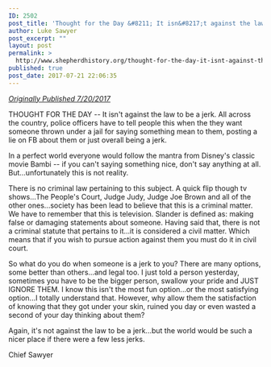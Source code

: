 ```yaml
---
ID: 2502
post_title: 'Thought for the Day &#8211; It isn&#8217;t against the law to be a jerk'
author: Luke Sawyer
post_excerpt: ""
layout: post
permalink: >
  http://www.shepherdhistory.org/thought-for-the-day-it-isnt-against-the-law-to-be-a-jerk/
published: true
post_date: 2017-07-21 22:06:35
---
```

<em><a href="https://www.facebook.com/205632619455314/photos/a.211341935551049.58856.205632619455314/1614896538528908/?type=3">Originally Published 7/20/2017</a></em>

THOUGHT FOR THE DAY -- It isn't against the law to be a jerk. All across the country, police officers have to tell people this when the they want someone thrown under a jail for saying something mean to them, posting a lie on FB about them or just overall being a jerk.

In a perfect world everyone would follow the mantra from Disney's classic movie Bambi -- if you can't saying something nice, don't say anything at all. But...unfortunately this is not reality.

There is no criminal law pertaining to this subject. A quick flip though tv shows...The People's Court, Judge Judy, Judge Joe Brown and all of the other ones...society has been lead to believe that this is a criminal matter. We have to remember that this is television. Slander is defined as: making false or damaging statements about someone. Having said that, there is not a criminal statute that pertains to it...it is considered a civil matter. Which means that if you wish to pursue action against them you must do it in civil court.
<div>

So what do you do when someone is a jerk to you? There are many options, some better than others...and legal too. I just told a person yesterday, sometimes you have to be the bigger person, swallow your pride and JUST IGNORE THEM. I know this isn't the most fun option...or the most satisfying option...I totally understand that. However, why allow them the satisfaction of knowing that they got under your skin, ruined you day or even wasted a second of your day thinking about them?

Again, it's not against the law to be a jerk...but the world would be such a nicer place if there were a few less jerks.

Chief Sawyer

</div>
